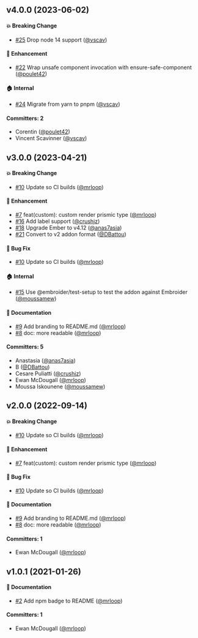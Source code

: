## v4.0.0 (2023-06-02)

#### :boom: Breaking Change
* [#25](https://github.com/qonto/ember-prismic-dom/pull/25) Drop node 14 support ([@vscav](https://github.com/vscav))
#### :rocket: Enhancement
* [#22](https://github.com/qonto/ember-prismic-dom/pull/22) Wrap unsafe component invocation with ensure-safe-component ([@poulet42](https://github.com/poulet42))
#### :house: Internal
* [#24](https://github.com/qonto/ember-prismic-dom/pull/24) Migrate from yarn to pnpm ([@vscav](https://github.com/vscav))
#### Committers: 2
* Corentin ([@poulet42](https://github.com/poulet42))
* Vincent Scavinner ([@vscav](https://github.com/vscav))

## v3.0.0 (2023-04-21)

#### :boom: Breaking Change
* [#10](https://github.com/qonto/ember-prismic-dom/pull/10) Update so CI builds ([@mrloop](https://github.com/mrloop))

#### :rocket: Enhancement
* [#7](https://github.com/qonto/ember-prismic-dom/pull/7) feat(custom): custom render prismic type ([@mrloop](https://github.com/mrloop))
* [#16](https://github.com/qonto/ember-prismic-dom/pull/16) Add label support ([@crushjz](https://github.com/crushjz))
* [#18](https://github.com/qonto/ember-prismic-dom/pull/18) Upgrade Ember to v4.12 ([@anas7asia](https://github.com/anas7asia))
* [#21](https://github.com/qonto/ember-prismic-dom/pull/21) Convert to v2 addon format ([@DBattou](https://github.com/DBattou))

#### :bug: Bug Fix
* [#10](https://github.com/qonto/ember-prismic-dom/pull/10) Update so CI builds ([@mrloop](https://github.com/mrloop))

#### :house: Internal
* [#15](https://github.com/qonto/ember-prismic-dom/pull/15) Use @embroider/test-setup to test the addon against Embroider ([@moussamew](https://github.com/moussamew))

#### :memo: Documentation
* [#9](https://github.com/qonto/ember-prismic-dom/pull/9) Add branding to README.md ([@mrloop](https://github.com/mrloop))
* [#8](https://github.com/qonto/ember-prismic-dom/pull/8) doc: more readable ([@mrloop](https://github.com/mrloop))

#### Committers: 5
- Anastasia ([@anas7asia](https://github.com/anas7asia))
- B ([@DBattou](https://github.com/DBattou))
- Cesare Puliatti ([@crushjz](https://github.com/crushjz))
- Ewan McDougall ([@mrloop](https://github.com/mrloop))
- Moussa Iskounene ([@moussamew](https://github.com/moussamew))

## v2.0.0 (2022-09-14)

#### :boom: Breaking Change

- [#10](https://github.com/qonto/ember-prismic-dom/pull/10) Update so CI builds ([@mrloop](https://github.com/mrloop))

#### :rocket: Enhancement

- [#7](https://github.com/qonto/ember-prismic-dom/pull/7) feat(custom): custom render prismic type ([@mrloop](https://github.com/mrloop))

#### :bug: Bug Fix

- [#10](https://github.com/qonto/ember-prismic-dom/pull/10) Update so CI builds ([@mrloop](https://github.com/mrloop))

#### :memo: Documentation

- [#9](https://github.com/qonto/ember-prismic-dom/pull/9) Add branding to README.md ([@mrloop](https://github.com/mrloop))
- [#8](https://github.com/qonto/ember-prismic-dom/pull/8) doc: more readable ([@mrloop](https://github.com/mrloop))

#### Committers: 1

- Ewan McDougall ([@mrloop](https://github.com/mrloop))

## v1.0.1 (2021-01-26)

#### :memo: Documentation

- [#2](https://github.com/qonto/ember-prismic-dom/pull/2) Add npm badge to README ([@mrloop](https://github.com/mrloop))

#### Committers: 1

- Ewan McDougall ([@mrloop](https://github.com/mrloop))
